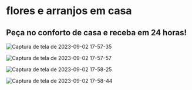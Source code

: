 # flores e arranjos em casa
## Peça no conforto de casa e receba em 24 horas!


![Captura de tela de 2023-09-02 17-57-35](https://github.com/charlicode/flores/assets/101276173/296eb600-301b-4625-92f3-b4b5358d1434)


![Captura de tela de 2023-09-02 17-57-57](https://github.com/charlicode/flores/assets/101276173/05015e11-5dee-47f4-be03-0de69b663675)


![Captura de tela de 2023-09-02 17-58-25](https://github.com/charlicode/flores/assets/101276173/42653e7c-7dca-49e3-a161-b820fb161514)


![Captura de tela de 2023-09-02 17-58-44](https://github.com/charlicode/flores/assets/101276173/0ade8407-f1b0-499d-aa86-39307405f479)

